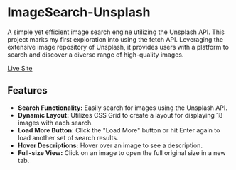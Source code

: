 # ImageSearch-Unsplash

A simple yet efficient image search engine utilizing the Unsplash API. This project marks my first exploration into using the fetch API. Leveraging the extensive image repository of Unsplash, it provides users with a platform to search and discover a diverse range of high-quality images.

[Live Site](https://image-search-unsplash-eight.vercel.app/)

## Features

- **Search Functionality:** Easily search for images using the Unsplash API.
- **Dynamic Layout:** Utilizes CSS Grid to create a layout for displaying 18 images with each search.
- **Load More Button:** Click the "Load More" button or hit Enter again to load another set of search results.
- **Hover Descriptions:** Hover over an image to see a description.
- **Full-size View:** Click on an image to open the full original size in a new tab.
